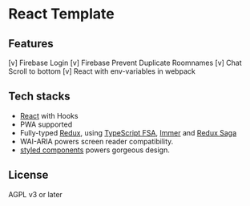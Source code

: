 # React Template

## Features
[v] Firebase Login
[v] Firebase Prevent Duplicate Roomnames
[v] Chat Scroll to bottom
[v] React with env-variables in webpack

## Tech stacks
- [React](https://github.com/facebook/react) with Hooks
- PWA supported
- Fully-typed [Redux](https://github.com/reduxjs/redux), using [TypeScript FSA](https://github.com/aikoven/typescript-fsa), [Immer](https://github.com/mweststrate/immer) and [Redux Saga](https://github.com/redux-saga/redux-saga)
- WAI-ARIA powers screen reader compatibility.
- [styled components](https://github.com/styled-components/styled-components) powers gorgeous design.

## License
AGPL v3 or later

